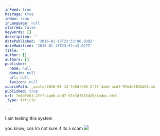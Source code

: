 ```yaml
---
inFeed: true
hasPage: true
inNav: true
inLanguage: null
starred: false
keywords: []
description: ''
datePublished: '2016-01-13T23:53:06.829Z'
dateModified: '2016-01-13T23:52:43.017Z'
title: ''
author: []
authors: []
publisher:
  name: null
  domain: null
  url: null
  favicon: null
sourcePath: _posts/2016-01-13-7e0dfe03-2fff-4adb-acd7-97e3df015d25.md
published: true
url: 7e0dfe03-2fff-4adb-acd7-97e3df015d25/index.html
_type: Article

---
```

I am testing this system

you know, cos Im not sure if its a scam
![](https://the-grid-user-content.s3-us-west-2.amazonaws.com/bf37670c-1980-45d8-87b2-defafff9665a.jpg)